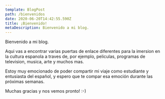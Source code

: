 ```yaml
---
template: BlogPost
path: /bienvenidos
date: 2020-06-20T14:42:55.590Z
title: ¡Bienvenido!
metaDescription: Bienvenido a mi blog.
---
```

Bienvenido a mi blog.

Aqui vas a encontrar varias puertas de enlace diferentes para la imersion en la cultura espanola a traves de, por ejemplo, peliculas, programas de television, musica, arte y muchos mas.

Estoy muy emocionado de poder compartir mi viaje como estudiante y entusiasta del español, y espero que te compar esa emoción durante las próximas semanas.

Muchas gracias y nos vemos pronto! :-)
